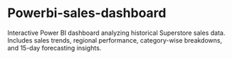 # Powerbi-sales-dashboard
Interactive Power BI dashboard analyzing historical Superstore sales data. Includes sales trends, regional performance, category-wise breakdowns, and 15-day forecasting insights.
